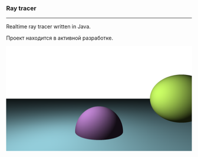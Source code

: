 ### Ray tracer
---
Realtime ray tracer written in Java.

Проект находится в активной разработке.

![render](./renders/two_spheres.png)
